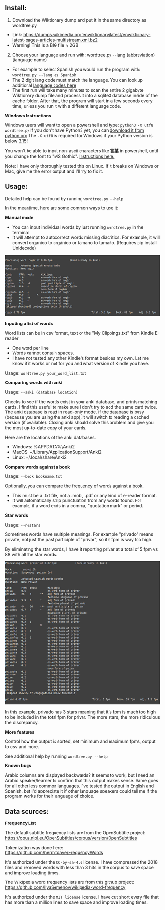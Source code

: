 

## Install:
 1. Download the Wiktionary dump and put it in the same directory as wordtree.py
   - Link: https://dumps.wikimedia.org/enwiktionary/latest/enwiktionary-latest-pages-articles-multistream.xml.bz2
   - Warning! This is a BIG file ≈ 2GB
 2. Choose your language and run with: wordtree.py --lang (abbreviation) (language name)
   - For example to select Spanish you would run the program with: `wordtree.py --lang es Spanish`
   - The 2 digit lang code must match the language. You can look up additional [language codes here](https://en.wikipedia.org/wiki/List_of_ISO_639-1_codes)
   - The first run will take many minutes to scan the entire 2 gigabyte Wiktionary dump file and process it into a sqlite3 database inside of the cache folder. After that, the program will start in a few seconds every time, unless you run it with a different language code.



**Windows Instructions**

Windows users will want to open a powershell and type: `python3 -X utf8 wordtree.py`
If you don't have Python3 yet, you can [download it from python.org](https://www.python.org/downloads/windows/)
The `-X utf8` is required for Windows if your Python version is below [3.15](https://peps.python.org/pep-0686/)!

You won't be able to input non-ascii characters like **言葉** in powershell, until you change the font to "MS Gothic". [Instructions here.](https://learn.microsoft.com/en-us/troubleshoot/windows-server/system-management-components/powershell-console-characters-garbled-for-cjk-languages)

Note: I have only thoroughly tested this on Linux. If it breaks on Windows or Mac, give me the error output and I'll try to fix it.


## Usage:

Detailed help can be found by running `wordtree.py --help`

In the meantime, here are some common ways to use it:


**Manual mode**

 * You can input individual words by just running `wordtree.py` in the terminal
 * It will attempt to autocorrect words missing diacritics. For example, it will convert organico to orgánico or tamano to tamaño. (Requires pip install Unidecode)

![Example usage](example1.png)



**Inputing a list of words**

 Word lists can be in csv format, text or the "My Clippings.txt" from Kindle E-reader
 * One word per line
 * Words cannot contain spaces.
 * I have not tested any other Kindle's format besides my own. Let me know if it works or not for you and what version of Kindle you have.

 Usage: `wordtree.py your_word_list.txt`



**Comparing words with anki**

Usage: `--anki (database location)`

Checks to see if the words exist in your anki database, and prints matching cards. I find this useful to make sure I don't try to add the same card twice. The anki database is read in read-only mode. If the database is busy (because you are using the anki app), it will switch to reading a cached version (if available). Closing anki should solve this problem and give you the most up-to-date copy of your cards.

Here are the locations of the anki databases.

 * Windows: %APPDATA%\Anki2
 * MacOS: ~/Library/ApplicationSupport/Anki2
 * Linux: ~/.local/share/Anki2



**Compare words against a book**

Usage: `--book bookname.txt`

Optionally, you can compare the frequency of words against a book.

 * This must be a .txt file, not a .mobi, .pdf or any kind of e-reader format.
 * It will automatically strip punctuation from any words found. For example, if a word ends in a comma, "quotation mark" or period.



**Star words**

Usage: `--nostars`

Sometimes words have multiple meanings. For example "privado" means private, not just the past participle of "privar", so it’s fpm is way too high.

By eliminating the star words, I have it reporting privar at a total of 5 fpm vs 88 with all the star words.

![Example usage](example2.png)

In this example, privado has 3 stars meaning that it's fpm is much too high to be included in the total fpm for privar. The more stars, the more ridiculous the discrepancy.



**More features**

 Control how the output is sorted, set minimum and maximum fpms, output to csv and more.

 See additional help by running `wordtree.py --help`


**Known bugs**

Arabic columns are displayed backwards? It seems to work, but I need an Arabic speaker/learner to confirm that this output makes sense. Same goes for all other less common languages. I've tested the output in English and Spanish, but I'd appreciate it if other language speakers could tell me if the program works for their language of choice.





## Data sources:

 **Frequency List**

 The default subtitle frequency lists are from the OpenSubtitle project: https://opus.nlpl.eu/OpenSubtitles/corpus/version/OpenSubtitles

 Tokenization was done here: https://github.com/hermitdave/FrequencyWords

 It's authorized under the `CC-by-sa-4.0` license. I have compressed the 2018 files and removed words with less than 3 hits in the corpus to save space and improve loading times.

 The Wikipedia word frequency lists are from this github project: https://github.com/IlyaSemenov/wikipedia-word-frequency

 It's authorized under the `MIT license` license. I have cut short every file that has more than a million lines to save space and improve loading times.
